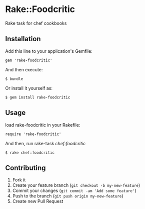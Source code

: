 # Rake::Foodcritic

Rake task for chef cookbooks

## Installation

Add this line to your application's Gemfile:

    gem 'rake-foodcritic'

And then execute:

    $ bundle

Or install it yourself as:

    $ gem install rake-foodcritic

## Usage

load rake-foodcritic in your Rakefile:

    require 'rake-foodcritic'

And then, run rake-task *chef:foodcritic*

    $ rake chef:foodcritic

## Contributing

1. Fork it
2. Create your feature branch (`git checkout -b my-new-feature`)
3. Commit your changes (`git commit -am 'Add some feature'`)
4. Push to the branch (`git push origin my-new-feature`)
5. Create new Pull Request
